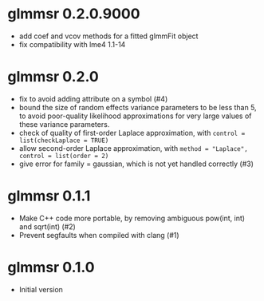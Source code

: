 # glmmsr 0.2.0.9000
* add coef and vcov methods for a fitted glmmFit object
* fix compatibility with lme4 1.1-14

# glmmsr 0.2.0
* fix to avoid adding attribute on a symbol (#4)
* bound the size of random effects variance parameters to be less than
  5, to avoid poor-quality likelihood approximations for very large 
  values of these variance parameters.
* check of quality of first-order Laplace approximation, with
  `control = list(checkLaplace = TRUE)`
* allow second-order Laplace approximation, with 
  `method = "Laplace", control = list(order = 2)`
* give error for family = gaussian, which is not yet handled correctly (#3)

# glmmsr 0.1.1
* Make C++ code more portable, by removing ambiguous pow(int, int) 
  and sqrt(int) (#2)
* Prevent segfaults when compiled with clang (#1)

# glmmsr 0.1.0
* Initial version
